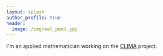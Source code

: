 ```yaml
---
layout: splash
author_profile: true
header:
  image: /img/eel_pond.jpg
---
```


I'm an applied mathematician working on the [CLIMA] project.

[CLIMA]: https://clima.caltech.edu
